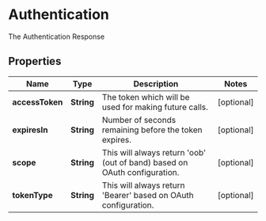 

# Authentication

The Authentication Response

## Properties

| Name | Type | Description | Notes |
|------------ | ------------- | ------------- | -------------|
|**accessToken** | **String** | The token which will be used for making future calls. |  [optional] |
|**expiresIn** | **String** | Number of seconds remaining before the token expires. |  [optional] |
|**scope** | **String** | This will always return &#39;oob&#39; (out of band) based on OAuth configuration. |  [optional] |
|**tokenType** | **String** | This will always return &#39;Bearer&#39; based on OAuth configuration. |  [optional] |



